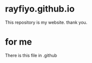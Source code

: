 # rayfiyo.github.io
This repository is my website.
thank you.

# for me
There is this file in .github

